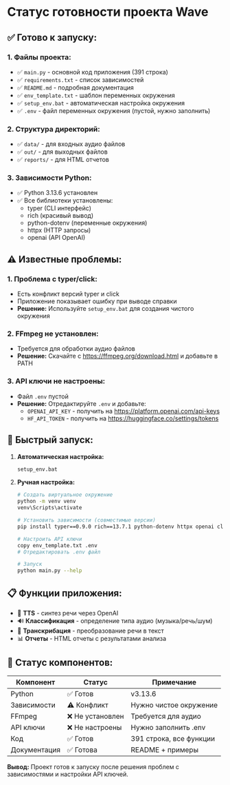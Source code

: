 # Статус готовности проекта Wave

## ✅ Готово к запуску:

### 1. **Файлы проекта:**
- ✅ `main.py` - основной код приложения (391 строка)
- ✅ `requirements.txt` - список зависимостей
- ✅ `README.md` - подробная документация
- ✅ `env_template.txt` - шаблон переменных окружения
- ✅ `setup_env.bat` - автоматическая настройка окружения
- ✅ `.env` - файл переменных окружения (пустой, нужно заполнить)

### 2. **Структура директорий:**
- ✅ `data/` - для входных аудио файлов
- ✅ `out/` - для выходных файлов
- ✅ `reports/` - для HTML отчетов

### 3. **Зависимости Python:**
- ✅ Python 3.13.6 установлен
- ✅ Все библиотеки установлены:
  - typer (CLI интерфейс)
  - rich (красивый вывод)
  - python-dotenv (переменные окружения)
  - httpx (HTTP запросы)
  - openai (API OpenAI)

## ⚠️ Известные проблемы:

### 1. **Проблема с typer/click:**
- Есть конфликт версий typer и click
- Приложение показывает ошибку при выводе справки
- **Решение:** Используйте `setup_env.bat` для создания чистого окружения

### 2. **FFmpeg не установлен:**
- Требуется для обработки аудио файлов
- **Решение:** Скачайте с https://ffmpeg.org/download.html и добавьте в PATH

### 3. **API ключи не настроены:**
- Файл `.env` пустой
- **Решение:** Отредактируйте `.env` и добавьте:
  - `OPENAI_API_KEY` - получить на https://platform.openai.com/api-keys
  - `HF_API_TOKEN` - получить на https://huggingface.co/settings/tokens

## 🚀 Быстрый запуск:

1. **Автоматическая настройка:**
   ```bash
   setup_env.bat
   ```

2. **Ручная настройка:**
   ```bash
   # Создать виртуальное окружение
   python -m venv venv
   venv\Scripts\activate
   
   # Установить зависимости (совместимые версии)
   pip install typer==0.9.0 rich==13.7.1 python-dotenv httpx openai click==8.1.7
   
   # Настроить API ключи
   copy env_template.txt .env
   # Отредактировать .env файл
   
   # Запуск
   python main.py --help
   ```

## 📋 Функции приложения:

- 🎤 **TTS** - синтез речи через OpenAI
- 🔊 **Классификация** - определение типа аудио (музыка/речь/шум)
- 📝 **Транскрибация** - преобразование речи в текст
- 📊 **Отчеты** - HTML отчеты с результатами анализа

## 🔧 Статус компонентов:

| Компонент | Статус | Примечание |
|-----------|---------|------------|
| Python | ✅ Готов | v3.13.6 |
| Зависимости | ⚠️ Конфликт | Нужно чистое окружение |
| FFmpeg | ❌ Не установлен | Требуется для аудио |
| API ключи | ❌ Не настроены | Нужно заполнить .env |
| Код | ✅ Готов | 391 строка, все функции |
| Документация | ✅ Готова | README + примеры |

**Вывод:** Проект готов к запуску после решения проблем с зависимостями и настройки API ключей.
